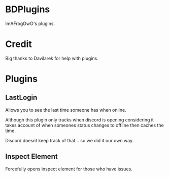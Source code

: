# BDPlugins
ImAFrogOwO's plugins.
# Credit
Big thanks to Davilarek for help with plugins.
# Plugins
## LastLogin

Allows you to see the last time someone has when online.

Although this plugin only tracks when discord is opening considering it takes account of when someones status changes to offline then caches the time.

Discord doesnt keep track of that... so we did it our own way.
## Inspect Element
Forcefully opens inspect element for those who have issues.
